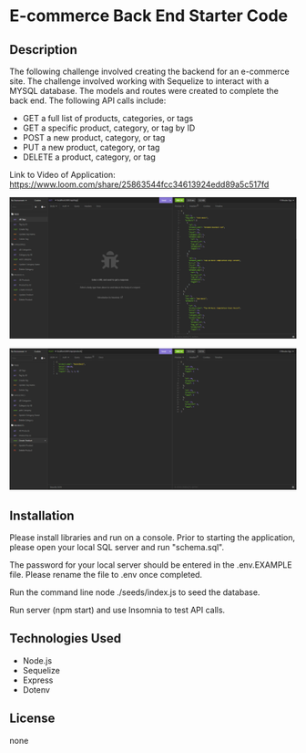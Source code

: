 # E-commerce Back End Starter Code

## Description

The following challenge involved creating the backend for an e-commerce site. The challenge involved working with Sequelize to interact with a MYSQL database. The models and routes were created to complete the back end. The following API calls include:

-	GET a full list of products, categories, or tags
-	GET a specific product, category, or tag by ID
-	POST a new product, category, or tag
-	PUT a new product, category, or tag
-	DELETE a product, category, or tag


Link to Video of Application: https://www.loom.com/share/25863544fcc34613924edd89a5c517fd

[![Watch the video](./images/1.png)](https://www.loom.com/share/25863544fcc34613924edd89a5c517fd)

![README Preview](./images/2.png)


## Installation

Please install libraries and run on a console. Prior to starting the application, please open your local SQL server and run "schema.sql".

The password for your local server should be entered in the .env.EXAMPLE file. Please rename the file to .env once completed.

Run the command line node ./seeds/index.js to seed the database.

Run server (npm start) and use Insomnia to test API calls.

## Technologies Used

- Node.js
- Sequelize
- Express
- Dotenv

## License

none